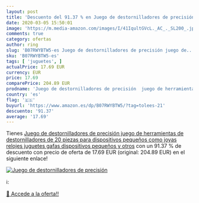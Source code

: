 ```yaml
---
layout: post
title: 'Descuento del 91.37 % en Juego de destornilladores de precisión  '
date: 2020-03-05 15:50:01
image: 'https://m.media-amazon.com/images/I/41IqultGVcL._AC_._SL200_.jpg'
comments: true
category: ofertas
author: ring
slug: 'B07RWYBTW5-es Juego de destornilladores de precisión juego de...'
sku: 'B07RWYBTW5-es'
tags: [ 'juguetes', ]
actualPrice: 17.69 EUR
currency: EUR
price: 17.69
comparePrice: 204.89 EUR
prodname: 'Juego de destornilladores de precisión  juego de herramientas de destornilladores de 20 piezas para dispositivos pequeños  como joyas  relojes  juguetes  gafas  dispositivos pequeños y otros'
country: 'es'
flag: '🇪🇸'
buyurl: 'https://www.amazon.es/dp/B07RWYBTW5/?tag=tolees-21'
descuento: '91.37'
average: '17.69'
---
```


Tienes [Juego de destornilladores de precisión  juego de herramientas de destornilladores de 20 piezas para dispositivos pequeños  como joyas  relojes  juguetes  gafas  dispositivos pequeños y otros](https://www.amazon.es/dp/B07RWYBTW5/?tag=tolees-21) con un 91.37 % de descuento con precio de oferta de 17.69 EUR (original: 204.89 EUR) en el siguiente enlace!

[![Juego de destornilladores de precisión  ](https://m.media-amazon.com/images/I/41IqultGVcL._AC_._SL200_.jpg)](https://www.amazon.es/dp/B07RWYBTW5/?tag=tolees-21)

ℹ️:


[🛒 Accede a la oferta!!](https://www.amazon.es/dp/B07RWYBTW5/?tag=tolees-21)
